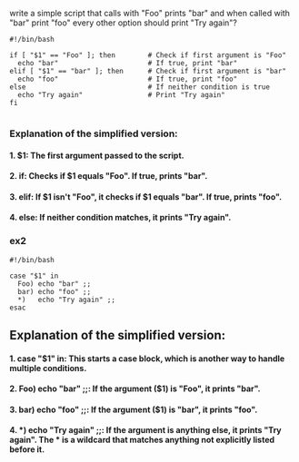 write a simple script that calls with "Foo" prints "bar" and when called with "bar" print "foo" every other option should print "Try again"?


```
#!/bin/bash

if [ "$1" == "Foo" ]; then        # Check if first argument is "Foo"
  echo "bar"                      # If true, print "bar"
elif [ "$1" == "bar" ]; then      # Check if first argument is "bar"
  echo "foo"                      # If true, print "foo"
else                              # If neither condition is true
  echo "Try again"                # Print "Try again"
fi


```
### Explanation of the simplified version:
#### 1. $1: The first argument passed to the script.
#### 2. if: Checks if $1 equals "Foo". If true, prints "bar".
#### 3. elif: If $1 isn't "Foo", it checks if $1 equals "bar". If true, prints "foo".
#### 4. else: If neither condition matches, it prints "Try again".


### ex2

```
#!/bin/bash

case "$1" in
  Foo) echo "bar" ;;
  bar) echo "foo" ;;
  *)   echo "Try again" ;;
esac

```

## Explanation of the simplified version:
#### 1. case "$1" in: This starts a case block, which is another way to handle multiple conditions.
#### 2. Foo) echo "bar" ;;: If the argument ($1) is "Foo", it prints "bar".
#### 3. bar) echo "foo" ;;: If the argument ($1) is "bar", it prints "foo".
#### 4. *) echo "Try again" ;;: If the argument is anything else, it prints "Try again". The * is a wildcard that matches anything not explicitly listed before it.
